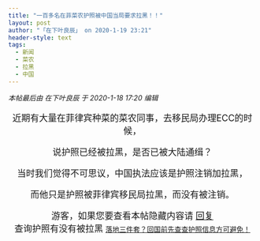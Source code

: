 ```yaml
---
title: "一百多名在菲菜农护照被中国当局要求拉黑！！"
layout: post
author: "「在下叶良辰」 on 2020-1-19 23:21"
header-style: text
tags:
  - 新闻
  - 菜农
  - 拉黑
  - 中国
---
```


<head>
 <script type="text/javascript">replyreload += ',' + 6009269;</script>
</head>
<body>
 <i class="pstatus"> 本帖最后由 在下叶良辰 于 2020-1-18 17:20 编辑 </i>
 <br> 
 <br> 
 <div align="center"> 
  <font size="4">近期有大量在菲律宾种菜的菜农同事，去移民局办理ECC的时候，</font> 
 </div>
 <br> 
 <div align="center"> 
  <font size="4">说护照已经被拉黑，是否已被大陆通缉？</font> 
 </div>
 <br> 
 <div align="center"> 
  <font size="4">当时我们觉得不可思议，中国执法应该是护照注销加拉黑，</font> 
 </div>
 <br> 
 <div align="center"> 
  <font size="4">而他只是护照被菲律宾移民局拉黑，而没有被注销。</font> 
 </div>
 <br> 
 <div align="center"> 
  <font size="4"> 
   <div class="locked">
     游客，如果您要查看本帖隐藏内容请 
    <a href="forum.php?mod=post&amp;action=reply&amp;fid=2&amp;tid=553517" onclick="showWindow('reply', this.href)">回复</a> 
   </div></font> 
 </div> 
 <div align="center"> 
  <font size="4">查询护照有没有被拉黑 </font> 
  <a href="https://bbs.boniu123.cc/thread-546652-1-1.html" target="_blank">落地三件套？回国前先查查护照信息方可避免！</a> 
 </div>
 <br> 
 <br>
</body>



